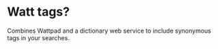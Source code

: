 # Watt tags?
Combines Wattpad and a dictionary web service to include synonymous tags in your searches.
